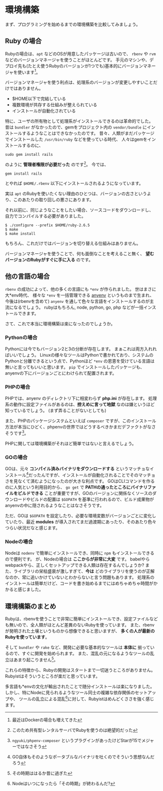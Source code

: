 # 環境構築

まず、プログラミングを始めるまでの環境構築を比較してみましょう。

## Ruby の場合

Rubyの場合は、`apt` などのOSが用意したパッケージは古いので、
`rbenv` や `rvm` などのバージョンマネージャを使うことがほとんどです。
手元のマシンや、デプロイ先も(たとえ使うRubyのバージョンが1つでも)基本的にバージョンマネージャを使います[^1]。

バージョンマネージャを使う利点は、処理系のバージョンが変更しやすいことだけではありません。

- $HOME以下で完結している
- 複数環境が共存する仕組みが整えられている
- インストールが自動化されている

特に、ユーザの所有物として処理系がインストールできるのは革命的でした。
昔は `bundler` がなかったので、gemをプロジェクト内の `vendor/bundle` にインストールするようなことはできなかったのです。
昔々、人類がまだパッケージでインストールした `/usr/bin/ruby` などを使っている時代、 人々はgemをインストールするのに、

    sudo gem install rails

のように **管理者権限が必要だった** のです[^2]。
今では、

    gem install rails

とやれば `$HOME/.rbenv` 以下にインストールされるようになっています。

実は `apt` のRubyを使いたくない理由のひとつは、バージョンの古さというより、このあたりの取り回しの悪さにあります。

それ以前に、同じようなことをしたい場合、ソースコードをダウンロードし、
自力でコンパイルする必要がありました。

    $ ./configure --prefix $HOME/ruby-2.6.5
    $ make
    $ make install

もちろん、これだけではバージョンを切り替える仕組みはありません。

バージョンマネージャを使うことで、何も面倒なことを考えること無く、
**望むバージョンのRubyがすぐに手に入る** のです。


[^1]: 最近はDockerの場合も増えてきた
[^2]: このため共有型レンタルサーバでRubyを使うのは絶望的だった

## 他の言語の場合

`rbenv` の成功によって、他の多くの言語にも `*env` が作られました。
世はまさに大\*env時代、 様々な `*env` を一括管理できる [anyenv](https://github,com/anyenv/anyenv) というものまで生まれ、 今後は(rbenvを含めて) `anyenv` を通して色々な言語をインストールするのが主流になるでしょう。
rubyはもちろん, node, python, go, php などが一括インストールできます。

さて、これで本当に環境構築は楽になったのでしょうか。

### Pythonの場合

Pythonには今でもバージョン2と3の分断が存在します。
まぁこれは両方入れればいいでしょう。
Linuxの様々なツールはPythonで書かれており、システムのPythonと分離できるという点で、Pythonほど `*env` の恩恵を受けている言語は無いと言ってもいいと思います。
`pip` でインストールしたパッケージも、anyenvの下にバージョンごとにわけられて配置されます。

### PHPの場合

PHPでは、anyenv のディレクトリ下に相変わらず **php.ini** が存在します。
処理系の動作に設定ファイルがあるのは、**控えめに言って地獄** なのは嫌というほど知っているでしょう。
(まず弄ることがないとしても)

また、PHPのパッケージシステムといえば `composer` ですが、このインストール方法が本当にひどく、phpenvの世界ではどうするべきかまだデファクトがなさそうです[^3]。

PHPに関しては環境構築がそれほど簡単ではないと言えるでしょう。

[^3]: `ngyuki/phpenv-composer` というプラグインがあったけどStarが15でメジャーではなさそう

### GOの場合

GOは、元々 **コンパイル済みバイナリをダウンロードする** というマッチョなインストール[^4]だったんですが、インストールが自動化されることでそのマッチョさを見なくて済むようになったのが大きな利点です。
GOはCLIコマンドを作るのに人気という利用目的から、 `go get` で **PATHの通ったところにバイナリファイルをビルドできる** ことが重要ですが、GOのバージョンに関係なくソースのダウンロードやビルドの配置は `$GOPATH` を基準に行われるので、ビルド成果物がanyenvの中に隠されるようなことはなさそうです。

ただ、GOは `$GOPATH` を設定したり、必要な環境変数がバージョンごとに変化していたり、最近 **modules** が導入されてまだ過渡期にあったり、そのあたり色々つらい状況だなと感じます。

[^4]: GO自体もそのようなポータブルなバイナリを吐くのでそういう思想なんだろう

### Nodeの場合

Nodeは `nodenv` で簡単にインストールでき、同時に `npm` もインストールできるので便利です。
が、Nodeの場合は **ここからが非常に大変** です。
babelやらwebpackやら、正しくセットアップできる人類は存在するんでしょうか?
また、ライブラリの栄枯盛衰が激しすぎて、**今は** どのライブラリを使うのが正解なのか、常に追いかけていないとわからないと言う問題もあります。
処理系のインストールは簡単だけど、コードを書き始めるまでにはめちゃめちゃ時間がかかると感じました。

## 環境構築のまとめ

Rubyは、rbenvを使うことで非常に簡単にインストールでき、設定ファイルなども無いので、全人類がほとんど差異のないRubyを使っています。
また、rbenvが発明された土壌というものから想像できると思いますが、 **多くの人が最新のRubyを使っています**。

そして `bundler` や `rake` など、開発に必要な基本的なツールは **本体に** 揃っているので、すぐに開発を始められます。
また、混乱の元になるようなツールの乱立はあまり起こりません[^5]。

これらの特徴から、Rubyの開発はスタートまで一切迷うところがありません。
Rubyistはそういうところが楽だと思っています。

多言語も\*envの文化が輸出されたことで随分インストールは楽になりました。
しかし、特にNodeに見られるようなツール同士の複雑な依存関係のセットアップや、
ツールの乱立による混乱[^6]に対して、Rubyistはめんどくささを強く感じます。

[^5]: その時期ははるか昔に過ぎた
[^6]: Nodeはいつになったら「その時期」が終わるんだ?
